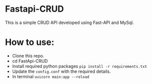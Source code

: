 # Fastapi-CRUD

This is a simple CRUD API developed using Fast-API and MySql.

# How to use:

- Clone this repo.
- cd FastApi-CRUD
- Install required python packages `pip install -r requirements.txt`
- Update the `config.conf` with the required details.
- In terminal `uvicorn main:app --reload`
